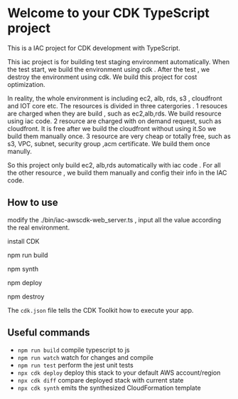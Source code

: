 # Welcome to your CDK TypeScript project

This is a IAC project for CDK development with TypeScript.

This iac project is for building test staging environment automatically. When the test start, we build the environment using cdk . After the test , we destroy the environment using cdk. We build this project for cost optimization.

In reality, the whole environment is  including ec2, alb, rds, s3 , cloudfront  and IOT core etc. The resources is divided in three catergories . 
1 resouces are charged when they are build , such as ec2,alb,rds. We build resource using iac code. 
2 resource are charged with on demand request, such as cloudfront. It is free after we build the cloudfront without using it.So we build them manually once.
3 resource are very cheap or totally free, such as s3, VPC, subnet, security group ,acm certificate. We build them once manully.

So this project only build ec2, alb,rds automatically with iac code . For all the other resource , we build them manually and config their info in the IAC code.

## How to use

modify the  ./bin/iac-awscdk-web_server.ts   , input all the value according the real environment.

install CDK 

npm run build 

npm synth

npm deploy 

npm destroy 

The `cdk.json` file tells the CDK Toolkit how to execute your app.

## Useful commands

* `npm run build`   compile typescript to js
* `npm run watch`   watch for changes and compile
* `npm run test`    perform the jest unit tests
* `npx cdk deploy`  deploy this stack to your default AWS account/region
* `npx cdk diff`    compare deployed stack with current state
* `npx cdk synth`   emits the synthesized CloudFormation template
